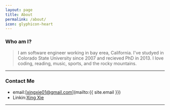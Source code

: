 ```yaml
---
layout: page
title: About
permalink: /about/
icon: glyphicon-heart
---
```


### Who am I?

> I am software engineer working in bay erea, California. I've studyed in Colorado State University since 2007 and recieved PhD in 2013. I love coding, reading, music, sports, and the rocky mountains.    

---

### Contact Me

* email:[xingxie01@gmail.com](mailto:{{ site.email }})
* Linkin:[Xing Xie](https://www.linkedin.com/pub/xing-xie/30/320/1a3)

---
